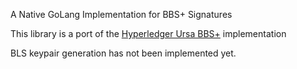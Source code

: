 A Native GoLang Implementation for BBS+ Signatures

This library is a port of the [Hyperledger Ursa BBS+](https://github.com/hyperledger/ursa/tree/master/libzmix/bbs) implementation

BLS keypair generation has not been implemented yet.


